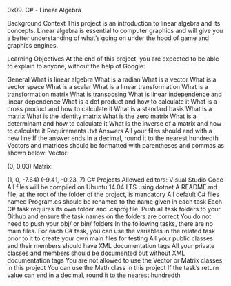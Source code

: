 0x09. C# - Linear Algebra

Background Context
This project is an introduction to linear algebra and its concepts. Linear algebra is essential to computer graphics and will give you a better understanding of what’s going on under the hood of game and graphics engines.

Learning Objectives
At the end of this project, you are expected to be able to explain to anyone, without the help of Google:

General
What is linear algebra
What is a radian
What is a vector
What is a vector space
What is a scalar
What is a linear transformation
What is a transformation matrix
What is transposing
What is linear independence and linear dependence
What is a dot product and how to calculate it
What is a cross product and how to calculate it
What is a standard basis
What is a matrix
What is the identity matrix
What is the zero matrix
What is a determinant and how to calculate it
What is the inverse of a matrix and how to calculate it
Requirements
.txt Answers
All your files should end with a new line
If the answer ends in a decimal, round it to the nearest hundredth
Vectors and matrices should be formatted with parentheses and commas as shown below:
Vector:

(0, 0.03)
Matrix:

(1, 0, -7.64)
(-9.41, -0.23, 7)
C# Projects
Allowed editors: Visual Studio Code
All files will be compiled on Ubuntu 14.04 LTS using dotnet
A README.md file, at the root of the folder of the project, is mandatory
All default C# files named Program.cs should be renamed to the name given in each task
Each C# task requires its own folder and .csproj file. Push all task folders to your Github and ensure the task names on the folders are correct
You do not need to push your obj/ or bin/ folders
In the following tasks, there are no main files. For each C# task, you can use the variables in the related task prior to it to create your own main files for testing
All your public classes and their members should have XML documentation tags
All your private classes and members should be documented but without XML documentation tags
You are not allowed to use the Vector or Matrix classes in this project
You can use the Math class in this project
If the task’s return value can end in a decimal, round it to the nearest hundredth